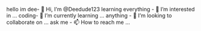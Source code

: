 hello im dee- 👋 Hi, I’m @Deedude123
learning everything - 👀 I’m interested in ...
coding- 🌱 I’m currently learning ...
anything - 💞️ I’m looking to collaborate on ...
ask me - 📫 How to reach me ...

<!---
Deedude123/Deedude123 is a ✨ special ✨ repository because its `README.md` (this file) appears on your GitHub profile.
You can click the Preview link to take a look at your changes.
--->
